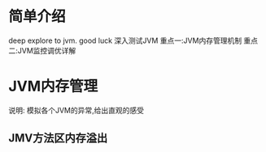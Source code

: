 # 简单介绍
deep explore to jvm. good luck
深入测试JVM
重点一:JVM内存管理机制
重点二:JVM监控调优详解
# JVM内存管理
说明: 模拟各个JVM的异常,给出直观的感受
## JMV方法区内存溢出
